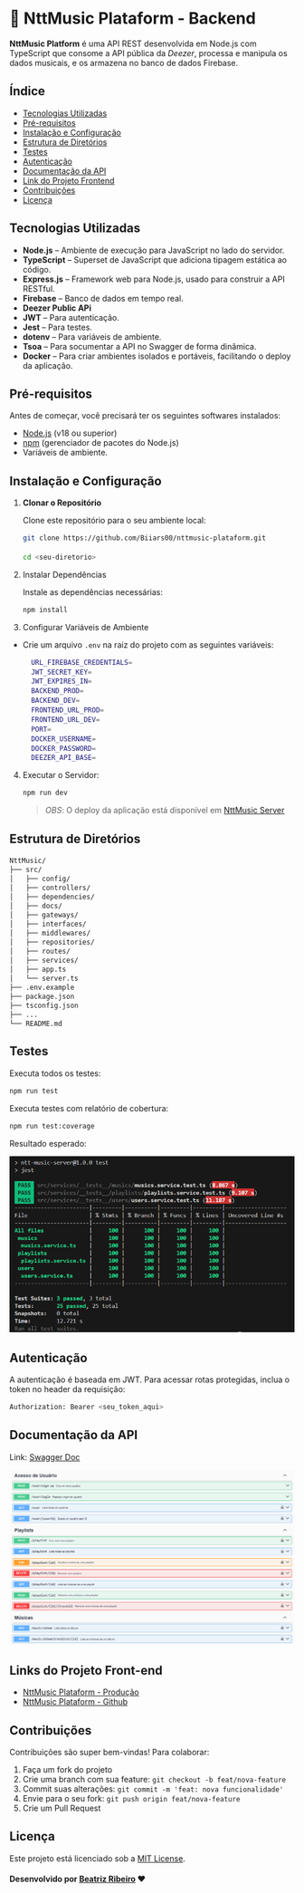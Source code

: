 # 🎵 NttMusic Plataform - Backend

**NttMusic Platform** é uma API REST desenvolvida em Node.js com TypeScript que consome a API pública da *Deezer*, processa e manipula os dados musicais, e os armazena no banco de dados Firebase.

## Índice

- [Tecnologias Utilizadas](#tecnologias-utilizadas)
- [Pré-requisitos](#pré-requisitos)
- [Instalação e Configuração](#instalação-e-configuração)
- [Estrutura de Diretórios](#estrutura-de-diretórios)
- [Testes](#testes)
- [Autenticação](#autenticação)
- [Documentação da API](#documentação-da-api)
- [Link do Projeto Frontend](#link-do-projeto-frontend)
- [Contribuições](#contribuições)
- [Licença](#licença)

## Tecnologias Utilizadas

- **Node.js** – Ambiente de execução para JavaScript no lado do servidor.
- **TypeScript** – Superset de JavaScript que adiciona tipagem estática ao código.
- **Express.js** – Framework web para Node.js, usado para construir a API RESTful.
- **Firebase** – Banco de dados em tempo real.
- **Deezer Public APi**
- **JWT** – Para autenticação.
- **Jest** – Para testes.
- **dotenv** – Para variáveis de ambiente.
- **Tsoa** – Para socumentar a API no Swagger de forma dinâmica.
- **Docker** – Para criar ambientes isolados e portáveis, facilitando o deploy da aplicação.

## Pré-requisitos

Antes de começar, você precisará ter os seguintes softwares instalados:

- [Node.js](https://nodejs.org) (v18 ou superior)
- [npm](https://www.npmjs.com) (gerenciador de pacotes do Node.js)
- Variáveis de ambiente.

## Instalação e Configuração

1. **Clonar o Repositório**

   Clone este repositório para o seu ambiente local:

   ```bash
   git clone https://github.com/Biiars00/nttmusic-plataform.git

   cd <seu-diretorio>

   ```

2. Instalar Dependências

   Instale as dependências necessárias:

   ```bash
   npm install

   ```

3. Configurar Variáveis de Ambiente

- Crie um arquivo `.env` na raiz do projeto com as seguintes variáveis:

  ```bash
    URL_FIREBASE_CREDENTIALS=
    JWT_SECRET_KEY=
    JWT_EXPIRES_IN=
    BACKEND_PROD=
    BACKEND_DEV=
    FRONTEND_URL_PROD=
    FRONTEND_URL_DEV=
    PORT=
    DOCKER_USERNAME=
    DOCKER_PASSWORD=
    DEEZER_API_BASE=
  ```

4. Executar o Servidor:

   ```bash
   npm run dev
   ```

   > *OBS*: O deploy da aplicação está disponível em [NttMusic Server](https://nttmusic-plataform.onrender.com)

## Estrutura de Diretórios

    NttMusic/
    ├── src/
    │   ├── config/
    │   ├── controllers/
    │   ├── dependencies/
    │   ├── docs/
    │   ├── gateways/
    │   ├── interfaces/
    │   ├── middlewares/
    │   ├── repositories/
    │   ├── routes/
    │   ├── services/
    │   ├── app.ts
    │   └── server.ts
    ├── .env.example
    ├── package.json
    ├── tsconfig.json
    ├── ...
    └── README.md

## Testes

Executa todos os testes:
```bash
npm run test
```

Executa testes com relatório de cobertura:
```bash
npm run test:coverage
```

Resultado esperado:

![Coverage](public/coverage.png)

## Autenticação

A autenticação é baseada em JWT. Para acessar rotas protegidas, inclua o token no header da requisição:

```bash
Authorization: Bearer <seu_token_aqui>
```

## Documentação da API

Link: [Swagger Doc](https://nttmusic-plataform.onrender.com/docs)

![Documentação da API](public/swagger.png)



## Links do Projeto Front-end

- [NttMusic Plataform - Produção](https://nttmusic-plataform-frontend.vercel.app)
- [NttMusic Plataform - Github](https://github.com/Biiars00/nttmusic-plataform-frontend)

## Contribuições

Contribuições são super bem-vindas! Para colaborar:
1. Faça um fork do projeto
2. Crie uma branch com sua feature: `git checkout -b feat/nova-feature`
3. Commit suas alterações: `git commit -m 'feat: nova funcionalidade'`
4. Envie para o seu fork: `git push origin feat/nova-feature`
5. Crie um Pull Request

## Licença

Este projeto está licenciado sob a [MIT License](https://opensource.org/license/mit).

#### Desenvolvido por [Beatriz Ribeiro](https://github.com/Biiars00) ❤️
